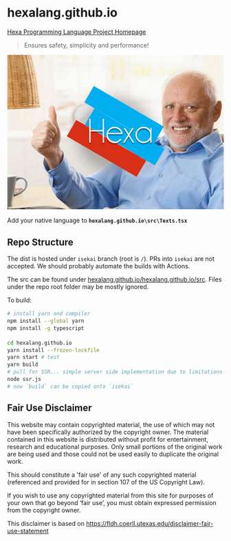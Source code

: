 # hexalang.github.io

[Hexa Programming Language Project Homepage](https://hexalang.github.io/)

> Ensures safety, simplicity and performance!

![Hello](hello.png?raw=true)

Add your native language to **`hexalang.github.io\src\Texts.tsx`**

## Repo Structure

The dist is hosted under `isekai` branch (root is `/`). PRs into `isekai` are not accepted. We should probably automate the builds with Actions.

The src can be found under [hexalang.github.io/hexalang.github.io/src](https://github.com/hexalang/hexalang.github.io/tree/kawaii/hexalang.github.io/src).
Files under the repo root folder may be mostly ignored.

To build:

```bash
# install yarn and compiler
npm install --global yarn
npm install -g typescript

cd hexalang.github.io
yarn install --frozen-lockfile
yarn start # test
yarn build
# pull for SSR... simple server side implementation due to limitations of GitHub Pages
node ssr.js
# now `build` can be copied onto `isekai`
```

## Fair Use Disclaimer

This website may contain copyrighted material, the use of which may not have been specifically authorized by the copyright owner.
The material contained in this website is distributed without profit for entertainment, research and educational purposes.
Only small portions of the original work are being used and those could not be used easily to duplicate the original work.

This should constitute a 'fair use' of any such copyrighted material (referenced and provided for in section 107 of the US Copyright Law).

If you wish to use any copyrighted material from this site for purposes of your own that go beyond ‘fair use’, you must obtain expressed permission from the copyright owner.

This disclaimer is based on https://fldh.coerll.utexas.edu/disclaimer-fair-use-statement
